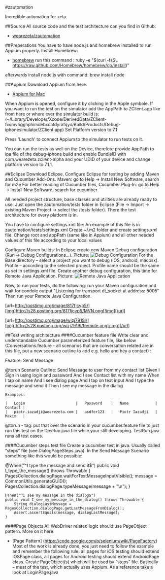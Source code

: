 #zautomation


Incredible automation for zeta

##Source
All source code and the test architecture can you find in Github:

* [wearezeta/zautomation](https://github.com/wearezeta/zautomation) 


##Preperations
You have to have node.js and homebrew installed to run Appium properly.
Install Homebrew:

* [homebrew](http://brew.sh)
run this command :  ruby -e "$(curl -fsSL https://raw.github.com/Homebrew/homebrew/go/install)"

afterwards install node.js with command:
brew install node


##Appium
Download Appium from here:

* [Appium for Mac](https://bitbucket.org/appium/appium.app/downloads/) 

When Appium is opened, configure it by clicking in the Apple symbole. If you want to run the test on the simulator add the AppPath to ZClient.app like from here or where ever the simulator build is: (~/Library/Developer/Xcode/DerivedData/ZClient-fxsmvhgghphimdebxcatdyrafqyx/Build/Products/Debug-iphonesimulator/ZClient.app)
Set Platform version to 7.1

Press 'Launch' to connect Appium to the simulator to run tests on it.

You can run the tests as well on the Device, therefore provide AppPath to ipa file of the debug-iphone build and enable BundleID with com.wearezeta.zclient-alpha and your UDID of your device and change platform version to 7.1.1.

##Eclipse
Download Eclipse.
Configure Eclipse for testing by adding Maven and Cucumber Add-Ons.
Maven: go to Help -> Install New Software, search for m2e
For better reading of Cucumber files, Cucumber Plug-In: go to Help -> Install New Software, search for cucumber

All needed project structure, base classes and utilities are already ready to use. Just open the zautomation/tests folder in Eclipse (File -> Import -> existing Maven Project -> select the /tests folder). There the test architecture for every platform is in.

You have to configure settings.xml file: An example of this file is in zautomation/tests/settings.xml Create ~/.m2 folder and create settings.xml file. Change root and appPath (same like in Appium) and all other needed values of this file according to your local values

Configure Maven builds:
In Eclipse create new Maven Debug configuration (Run -> Debug Configurations…). Picture:
![Debug Configuration](http://postimg.org/image/817fjcyp5/)
 For the Base directory – select a project you want to debug (iOS, android, macosx). Profile – according to the selected project. Profile name should be the same as set in settings.xml file.
 Create another debug configuration, this time for Remote Java Application. Picture:
 ![Remote Java Application](http://postimg.org/image/wizj7919l/)
 
Now, to run your tests, do the following: run your Maven configuration and wait for condole output 
"Listening for transport dt_socket at address: 5005"
Then run your Remote Java Configuration.

[url=http://postimg.org/image/817fjcyp5/][img]http://s28.postimg.org/817fjcyp5/MVN.png[/img][/url]

[url=http://postimg.org/image/wizj7919l/][img]http://s28.postimg.org/wizj7919l/Remote.png[/img][/url]

##Test writing architecture
####Cucumber feature file
Write clear and understandable Cucumber parameterized feature file, like below (Conversations.feature - all scenarios that are conversation related are in this file, put a new scenario outline to add e.g. hello and hey a contact) :

Feature: Send Message
  
  @torun
  Scenario Outline: Send Message to user from my contact list
    Given I Sign in using login <Login> and password <Password>
    And I see Contact list with my name <Name>
    When I tap on name <Contact>
    And I see dialog page
    And I tap on text input
    And I type the message and send it
    Then I see my message in the dialog

    Examples: 
    
    |	Login						|	Password	|	Name			|	Contact	|
    |	piotr.iazadji@wearezeta.com	|	asdfer123	|	Piotr Iazadji	|	Maxim	|


@torun - tag: put that over the scenario in your cucumber.feature file to just run this test on the DevRun.java file while your still developing.
TestRun.java runs all test cases.

####Cucumber steps test file
Create a cucumber test in java. Usually called “steps” file (see DialogPageSteps.java).
In the Send Message Scenario something like this would be possible:

@When("^I type the message and send it$")
	public void I_type_the_message() throws Throwable {
		PagesCollection.dialogPage.waitForTextMessageInputVisible();
	    message = CommonUtils.generateGUID();
	    PagesCollection.dialogPage.typeMessage(message + "\n");
	}

	@Then("^I see my message in the dialog$")
	public void I_see_my_message_in_the_dialog() throws Throwable {
	    String dialogLastMessage = PagesCollection.dialogPage.getLastMessageFromDialog();
	    Assert.assertEquals(message, dialogLastMessage);
	}
####Page Objects
All WebDriver related logic should use PageObject pattern. More on it here:

* [Page Pattern] (https://code.google.com/p/selenium/wiki/PageFactory) 
Most of the work is already done, you just need to follow the example and remember the following rule: all pages for iOS testing should extend IOSPage class, all pages for Android testing should extend AndroidPage class.
Create PageObject(s) which will be used by “steps” file. Basically – meat of the test, which actually uses Appium. As a reference take a look at LoginPage.java